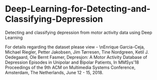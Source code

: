 # Deep-Learning-for-Detecting-and-Classifying-Depression
Detecting and classifying depression from motor activity data using Deep Learning

For details regarding the dataset please view -
\nEnrique Garcia-Ceja, Michael Riegler, Petter Jakobsen, Jim Tørresen, Tine Nordgreen, Ketil J. Oedegaard, Ole Bernt Fasmer, Depresjon: A Motor Activity Database of Depression Episodes in Unipolar and Bipolar Patients, In MMSys'18 Proceedings of the 9th ACM on Multimedia Systems Conference, Amsterdam, The Netherlands, June 12 - 15, 2018.
